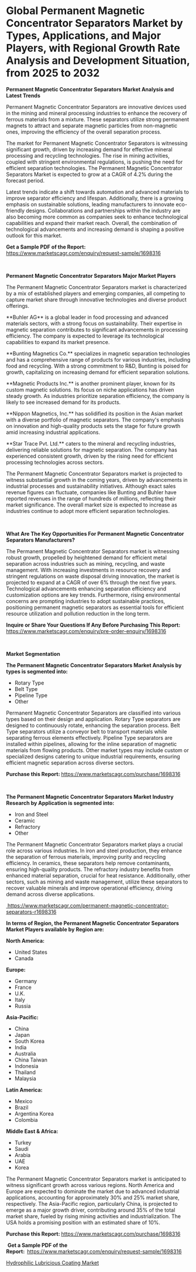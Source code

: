 <p><h1>Global Permanent Magnetic Concentrator Separators Market by Types, Applications, and Major Players, with Regional Growth Rate Analysis and Development Situation, from 2025 to 2032</h1></p><p><strong>Permanent Magnetic Concentrator Separators Market Analysis and Latest Trends</strong></p>
<p><p>Permanent Magnetic Concentrator Separators are innovative devices used in the mining and mineral processing industries to enhance the recovery of ferrous materials from a mixture. These separators utilize strong permanent magnets to attract and separate magnetic particles from non-magnetic ones, improving the efficiency of the overall separation process. </p><p>The market for Permanent Magnetic Concentrator Separators is witnessing significant growth, driven by increasing demand for effective mineral processing and recycling technologies. The rise in mining activities, coupled with stringent environmental regulations, is pushing the need for efficient separation technologies. The Permanent Magnetic Concentrator Separators Market is expected to grow at a CAGR of 4.2% during the forecast period. </p><p>Latest trends indicate a shift towards automation and advanced materials to improve separator efficiency and lifespan. Additionally, there is a growing emphasis on sustainable solutions, leading manufacturers to innovate eco-friendly designs. Collaborations and partnerships within the industry are also becoming more common as companies seek to enhance technological capabilities and expand their market reach. Overall, the combination of technological advancements and increasing demand is shaping a positive outlook for this market.</p></p>
<p><strong>Get a Sample PDF of the Report:&nbsp;</strong> <a href="https://www.marketscagr.com/enquiry/request-sample/1698316?utm_campaign=2800&utm_medium=2&utm_source=Github&utm_content=ia&utm_term=24032025&utm_id=permanent-magnetic-concentrator-separators">https://www.marketscagr.com/enquiry/request-sample/1698316</a></p>
<p>&nbsp;</p>
<p><strong>Permanent Magnetic Concentrator Separators Major Market Players</strong></p>
<p><p>The Permanent Magnetic Concentrator Separators market is characterized by a mix of established players and emerging companies, all competing to capture market share through innovative technologies and diverse product offerings.</p><p>**Buhler AG** is a global leader in food processing and advanced materials sectors, with a strong focus on sustainability. Their expertise in magnetic separation contributes to significant advancements in processing efficiency. The company is expected to leverage its technological capabilities to expand its market presence.</p><p>**Bunting Magnetics Co.** specializes in magnetic separation technologies and has a comprehensive range of products for various industries, including food and recycling. With a strong commitment to R&D, Bunting is poised for growth, capitalizing on increasing demand for efficient separation solutions.</p><p>**Magnetic Products Inc.** is another prominent player, known for its custom magnetic solutions. Its focus on niche applications has driven steady growth. As industries prioritize separation efficiency, the company is likely to see increased demand for its products.</p><p>**Nippon Magnetics, Inc.** has solidified its position in the Asian market with a diverse portfolio of magnetic separators. The company's emphasis on innovation and high-quality products sets the stage for future growth amid increasing industrial applications.</p><p>**Star Trace Pvt. Ltd.** caters to the mineral and recycling industries, delivering reliable solutions for magnetic separation. The company has experienced consistent growth, driven by the rising need for efficient processing technologies across sectors.</p><p>The Permanent Magnetic Concentrator Separators market is projected to witness substantial growth in the coming years, driven by advancements in industrial processes and sustainability initiatives. Although exact sales revenue figures can fluctuate, companies like Bunting and Buhler have reported revenues in the range of hundreds of millions, reflecting their market significance. The overall market size is expected to increase as industries continue to adopt more efficient separation technologies.</p></p>
<p>&nbsp;</p>
<p><strong>What Are The Key Opportunities For Permanent Magnetic Concentrator Separators Manufacturers?</strong></p>
<p><p>The Permanent Magnetic Concentrator Separators market is witnessing robust growth, propelled by heightened demand for efficient metal separation across industries such as mining, recycling, and waste management. With increasing investments in resource recovery and stringent regulations on waste disposal driving innovation, the market is projected to expand at a CAGR of over 6% through the next five years. Technological advancements enhancing separation efficiency and customization options are key trends. Furthermore, rising environmental concerns are prompting industries to adopt sustainable practices, positioning permanent magnetic separators as essential tools for efficient resource utilization and pollution reduction in the long term.</p></p>
<p><strong>Inquire or Share Your Questions If Any Before Purchasing This Report:</strong> <a href="https://www.marketscagr.com/enquiry/pre-order-enquiry/1698316?utm_campaign=2800&utm_medium=2&utm_source=Github&utm_content=ia&utm_term=24032025&utm_id=permanent-magnetic-concentrator-separators">https://www.marketscagr.com/enquiry/pre-order-enquiry/1698316</a></p>
<p>&nbsp;</p>
<p><strong>Market Segmentation</strong></p>
<p><strong>The Permanent Magnetic Concentrator Separators Market Analysis by types is segmented into:</strong></p>
<p><ul><li>Rotary Type</li><li>Belt Type</li><li>Pipeline Type</li><li>Other</li></ul></p>
<p><p>Permanent Magnetic Concentrator Separators are classified into various types based on their design and application. Rotary Type separators are designed to continuously rotate, enhancing the separation process. Belt Type separators utilize a conveyor belt to transport materials while separating ferrous elements effectively. Pipeline Type separators are installed within pipelines, allowing for the inline separation of magnetic materials from flowing products. Other market types may include custom or specialized designs catering to unique industrial requirements, ensuring efficient magnetic separation across diverse sectors.</p></p>
<p><strong>Purchase this Report:&nbsp;</strong><a href="https://www.marketscagr.com/purchase/1698316?utm_campaign=2800&utm_medium=2&utm_source=Github&utm_content=ia&utm_term=24032025&utm_id=permanent-magnetic-concentrator-separators">https://www.marketscagr.com/purchase/1698316</a></p>
<p>&nbsp;</p>
<p><strong>The Permanent Magnetic Concentrator Separators Market Industry Research by Application is segmented into:</strong></p>
<p><ul><li>Iron and Steel</li><li>Ceramic</li><li>Refractory</li><li>Other</li></ul></p>
<p><p>The Permanent Magnetic Concentrator Separators market plays a crucial role across various industries. In iron and steel production, they enhance the separation of ferrous materials, improving purity and recycling efficiency. In ceramics, these separators help remove contaminants, ensuring high-quality products. The refractory industry benefits from enhanced material separation, crucial for heat resistance. Additionally, other sectors, such as mining and waste management, utilize these separators to recover valuable minerals and improve operational efficiency, driving demand across diverse applications.</p></p>
<p><a href="https://www.marketscagr.com/permanent-magnetic-concentrator-separators-r1698316?utm_campaign=2800&utm_medium=2&utm_source=Github&utm_content=ia&utm_term=24032025&utm_id=permanent-magnetic-concentrator-separators">&nbsp;https://www.marketscagr.com/permanent-magnetic-concentrator-separators-r1698316</a></p>
<p><strong>In terms of Region, the Permanent Magnetic Concentrator Separators Market Players available by Region are:</strong></p>
<p>
    <p> <strong> North America: </strong>
        <ul>
            <li>United States</li>
            <li>Canada</li>
        </ul>
        </p> 
    <p> <strong> Europe: </strong>
        <ul>
            <li>Germany</li>
            <li>France</li>
            <li>U.K.</li>
            <li>Italy</li>
            <li>Russia</li>
        </ul>
        </p> 
    <p> <strong> Asia-Pacific: </strong>
        <ul>
            <li>China</li>
            <li>Japan</li>
            <li>South Korea</li>
            <li>India</li>
            <li>Australia</li>
            <li>China Taiwan</li>
            <li>Indonesia</li>
            <li>Thailand</li>
            <li>Malaysia</li>
        </ul>
        </p> 
    <p> <strong> Latin America: </strong>
        <ul>
            <li>Mexico</li>
            <li>Brazil</li>
            <li>Argentina Korea</li>
            <li>Colombia</li>
        </ul>
        </p> 
    <p> <strong> Middle East & Africa: </strong>
        <ul>
            <li>Turkey</li>
            <li>Saudi</li>
            <li>Arabia</li>
            <li>UAE</li>
            <li>Korea</li>
        </ul>
    </p>
    </p>
<p><p>The Permanent Magnetic Concentrator Separators market is anticipated to witness significant growth across various regions. North America and Europe are expected to dominate the market due to advanced industrial applications, accounting for approximately 30% and 25% market share, respectively. The Asia-Pacific region, particularly China, is projected to emerge as a major growth driver, contributing around 35% of the total market share, fueled by rising mining activities and industrialization. The USA holds a promising position with an estimated share of 10%.</p></p>
<p><strong>Purchase this Report: </strong><a href="https://www.marketscagr.com/purchase/1698316?utm_campaign=2800&utm_medium=2&utm_source=Github&utm_content=ia&utm_term=24032025&utm_id=permanent-magnetic-concentrator-separators">https://www.marketscagr.com/purchase/1698316</a></p>
<p>&nbsp;<strong>Get a Sample PDF of the Report:&nbsp;&nbsp;</strong><a href="https://www.marketscagr.com/enquiry/request-sample/1698316?utm_campaign=2800&utm_medium=2&utm_source=Github&utm_content=ia&utm_term=24032025&utm_id=permanent-magnetic-concentrator-separators">https://www.marketscagr.com/enquiry/request-sample/1698316</a></p>
<p><strong></strong></p>
<p><p><a href="https://github.com/zupankocka/Market-Research-Report-List-1/blob/main/hydrophilic-lubricious-coating-market.md?utm_campaign=2800&utm_medium=2&utm_source=Github&utm_content=ia&utm_term=24032025&utm_id=permanent-magnetic-concentrator-separators">Hydrophilic Lubricious Coating Market</a></p></p>